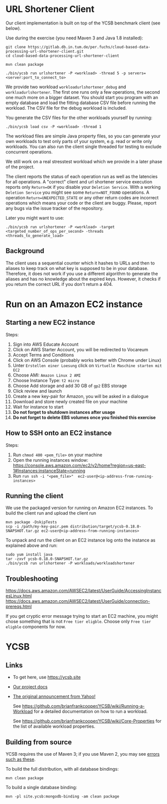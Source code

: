 URL Shortener Client
====================

Our client implementation is built on top of the YCSB benchmark client (see below).

Use during the exercise (you need Maven 3 and Java 1.8 installed):
   
    git clone https://gitlab.db.in.tum.de/per.fuchs/cloud-based-data-processing-url-shortener-client.git
    cd cloud-based-data-processing-url-shortener-client
    
    mvn clean package
    
    ./bin/ycsb run urlshortener -P <workload> -thread 5 -p servers=<server:port_to_connect_to>
    
We provide two workload `workloadurlshortener_debug` and `workloadurlshortener`. The first one runs only a few operations, the second one
much more on a bigger dataset. You should start you program with an empty database and load the fitting database CSV file before running the
workload. The CSV file for the debug workload is included.

You generate the CSV files for the other workloads yourself by running:

    ./bin/ycsb load csv -P <workload> -thread 1
    

The workload files are simple Java property files, so you can generate your own workloads to test only parts of your system, e.g. 
read or write only workloads. You can also run the client single threaded for testing to exclude concurrent operations.

We still work on a real stresstest workload which we provide in a later phase of the project.   

The client reports the status of each operation run as well as the latencies for all operations.
A "correct" client and url shortener service execution reports only `Return=OK` if you disable your `Deletion Service`.
With a working `Deletion Service` you might see some `Return=NOT_FOUND` operations.
A operation `Return=UNEXPECTED_STATE` or any other return codes are incorrect operations which means your code or the client are buggy.
Please, report any bugs via the issue tracker of the repository.
  
Later you might want to use:

    ./bin/ycsb run urlshortener -P <workload> -target <targeted_number_of_ops_per_second> -threads <threads_to_generate_load>

Background
----------

The client uses a sequential counter which it hashes to URLs and then to aliases to keep track on what key is supposed to be in your 
database. Therefore, it does not work if you use a different algorithm to generate the aliases and has no knowledge about the expired
keys. However, it checks if you return the correct URL if you don't return a 404.

Run on an Amazon EC2 instance
=============================

Starting a new EC2 instance
---------------------------

Steps:
1. Sign into AWS Educate Account
2. Click on AWS Starter Account, you will be redirected to Vocareum
3. Accept Terms and Conditions
4. Click on AWS Console (probably works better with Chrome under Linux)
5. Unter `Erstellen einer Loesung` click on `Virtuelle Maschine starten mit EC2`
6. Choose AMI: `Amazon Linux 2 AMI`
7. Choose Instance Type: `t2 micro`
8. Choose Add storage and add 30 GB of `gp2` EBS storage
9. Click review and launch
10. Create a new key-pair for Amazon, you will be asked in a dialogue
11. Download and store newly created file on your machine
12. Wait for instance to start
13. **Do not forget to shutdown instances after usage**
14. **Do not forget to delete EBS volumes once you finished this exercise**

How to SSH onto an EC2 instance
-------------------------------

Steps:
1. Run `chmod 400 <pem_file>` on your machine
2. Open the running instances window: https://console.aws.amazon.com/ec2/v2/home?region=us-east-1#Instances:instanceState=running
3. Run `run ssh -i "<pem_file>"  ec2-user@<ip-address-from-running-instances>`


Running the client
------------------
We use the packaged version for running on Amazon EC2 instances. To build the client run and upload the client run
 
    mvn package -DskipTests
    scp -i /path/my-key-pair.pem distribution/target/ycsb-0.18.0-SNAPSHOT.tar.gz ec2-user@<ip-address-from-running-instances>
    
To unpack and run the client on an EC2 instance log onto the instance as explained above and run:

    sudo yum install java
    tar -zxvf ycsb-0.18.0-SNAPSHOT.tar.gz
    ./bin/ycsb run urlshortener -P workloads/workloadshortener
    
Troubleshooting
---------------

https://docs.aws.amazon.com/AWSEC2/latest/UserGuide/AccessingInstancesLinux.html
https://docs.aws.amazon.com/AWSEC2/latest/UserGuide/connection-prereqs.html

If you get cryptic error message trying to start an EC2 machine, you might chose something that is not `Free tier eligble`. 
Choose only `Free tier eligble` components for now.
    
YCSB
====================================
<!--
Copyright (c) 2010 Yahoo! Inc., 2012 - 2016 YCSB contributors.
All rights reserved.

Licensed under the Apache License, Version 2.0 (the "License"); you
may not use this file except in compliance with the License. You
may obtain a copy of the License at

http://www.apache.org/licenses/LICENSE-2.0

Unless required by applicable law or agreed to in writing, software
distributed under the License is distributed on an "AS IS" BASIS,
WITHOUT WARRANTIES OR CONDITIONS OF ANY KIND, either express or
implied. See the License for the specific language governing
permissions and limitations under the License. See accompanying
LICENSE file.
-->



Links
-----
* To get here, use https://ycsb.site
* [Our project docs](https://github.com/brianfrankcooper/YCSB/wiki)
* [The original announcement from Yahoo!](https://labs.yahoo.com/news/yahoo-cloud-serving-benchmark/)

   
  See https://github.com/brianfrankcooper/YCSB/wiki/Running-a-Workload
  for a detailed documentation on how to run a workload.

  See https://github.com/brianfrankcooper/YCSB/wiki/Core-Properties for 
  the list of available workload properties.


Building from source
--------------------

YCSB requires the use of Maven 3; if you use Maven 2, you may see [errors
such as these](https://github.com/brianfrankcooper/YCSB/issues/406).

To build the full distribution, with all database bindings:

    mvn clean package

To build a single database binding:

    mvn -pl site.ycsb:mongodb-binding -am clean package

